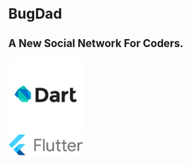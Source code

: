 # BugDad
## A New Social Network For Coders.
<p>
<img src="https://github.com/AchchuthaRengan/BugDad/blob/master/kisspng-dart-logo-programming-language-computer-programmin-python-stickers-5b5cab4fdb77c1.662145971532799823899.png"  width="150" alt = "Dart"> <br/>
<img src="https://github.com/AchchuthaRengan/BugDad/blob/master/flutter-lockup-c13da9c9303e26b8d5fc208d2a1fa20c1ef47eb021ecadf27046dea04c0cebf6.png" align = "center" width="150" alt = "Flutter">
</p>
